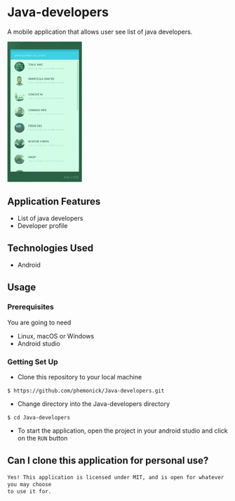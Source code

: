 # Java-developers
A mobile application that allows user see list of java developers.

<img width="170" alt="short-clip" src="/wireframes/mock.gif">
<br />

## Application Features
- List of java developers
- Developer profile

## Technologies Used
- Android

## Usage

### Prerequisites ###
You are going to need

* Linux, macOS or Windows
* Android studio

### Getting Set Up ###

* Clone this repository to your local machine
```
$ https://github.com/phemonick/Java-developers.git
```
* Change directory into the Java-developers directory
```
$ cd Java-developers
```
* To start the application, open the project in your android studio and click on the `RUN` button


## Can I clone this application for personal use? ##

```
Yes! This application is licensed under MIT, and is open for whatever you may choose
to use it for.
```

